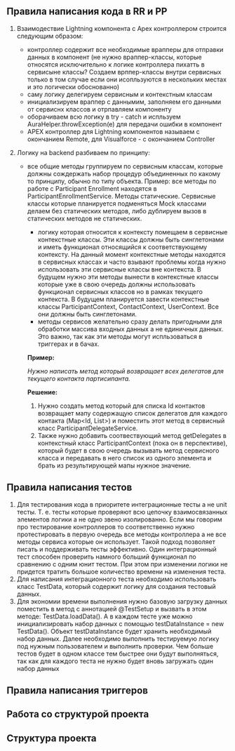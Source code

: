 ## Правила написания кода в RR и PP

1) Взаимодествие Lightning компонента с Apex контроллером строится следующим образом:
    - контроллер содержит все необходимые врапперы для отправки данных в компонент (не нужно враппер-классы, которые относятся исключительно к логике контроллера пихатть в сервисыне классы? Создаем врппер-классы внутри сервисных только в том случае если они исопльзуются в нескольких местах и это логически обоснованно)
    - саму логику делегируем сервисным и контекстным классам
    - инициализируем враппер с даннымим, заполняем его данными от сервиснх классов и отрпавляем компоненту
    - оборачиваем всю логику в try - catch и испльзуем AuraHelper.throwException(e) для передачи ошибки в компонент
    - APEX контроллер для Lightning компонентов называем с окончанием Remote, для Visualforce - с окончанием Controller

2) Логику на backend разбиваем по принципу:
    - все общие методы группируем по сервисным классам, которые должны сождержать набор процедур объединенных по какому то принципу, обычно по типу объекта. Пример: все методы по работе с Participant Enrollment находятся в ParticipantEnrollmentService. Методы статические. Сервисные классы которые планируется подменяться Mock классами делаем без статических методов, либо дублируем вызов в статических методов не статических.
        - логику которая относится к контексту помещаем в сервисные контекстные классы. Эти классы должны быть синглетонами и иметь функционал относящийся к соответствующему контексту. На данный момент контекстные методы находятся в сервисных классах и часто взывают проблемы когда нужно использовать эти сервисные классы вне контекста. В будущем нужно эти методы вынести в контекстные классы которые уже в свою очередь должны  использовать функционал сервисных классов но в рамках текущего контекста. В будущем планируется завести контекстные классы ParticipantContext, ContactContext, UserContext. Все они должны быть синглетонами. 
        - методы сервисов желательно сразу делать пригодными для обработки массива входных данных а не единичных данных. Это важно, так как эти методы могут испльзоваться в триггерах и в бачах.   

        **Пример:** 
        
        _Нужно написать метод который возвращает всех делегатов для текущего контакта партисипанта._
        
        **Решение:**
        
        1) Нужно создать метод который для списка Id контактов возвращает мапу содержащую список делегатов для каждого контакта (Map<Id, List<Id>>) и поместить этот метод в сервисный класс ParticipantDelegateService.
        2) Также нужно добавить соотвествующий метод getDelegates в контекстный класс ParticipantContext (пока он в перспективе), который будет в свою очередь вызывать метод сервисного класса и передавать в него список из одного элемента и брать из результирующей мапы нужное значение.

   

## Правила написания тестов

1) Для тестирования кода в приоритете интеграционные тесты а не unit тесты. Т. е. тесты которые проверяют всю цепочку взаимосвязанных элементов логики а не одно звено изолированно. Если мы говорим про тестирование контроллеров то соответственно нужно протестировать в первую очередь все методы контроллера а не все методы сервиса которые он использует. Такой подход позволяет писать и поддерживать тесты эффективно. Один интеграционный тест способен проверить намного больший функционал по сравнению с одним юнит теcтом. При этом при изменении логики не придется тратить большое количество времени на изменения теста.
2) Для написания интеграционного теста необходимо использовать класс TestData, который содержит логику для создания тестовый данных. 
3) Для экономии времени выполнения нужно базовую загрузку данных поместить в метод с аннотацией @TestSetup и вызвать в этом методе: TestData.loadData(). А в каждом тесте уже можно инициализировать набор данных с помощью testDataInstance = new TestData(). Объект testDataInstance будет хранить необходимый набор данных. Далее необходимо выполнить тестируемую логику под нужным пользователем и выполнить проверки. Чем больше тестов будет в одном классе тем быстрее они будут выполняться, так как для каждого теста не нужно будет вновь загружать один набор данных

## Правила написания триггеров



## Работа со структурой проекта

## Структура проекта